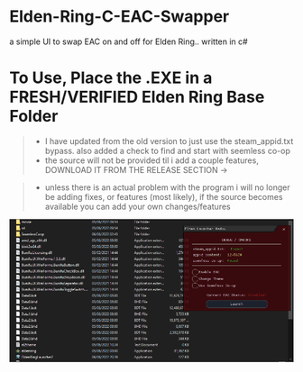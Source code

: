 # Elden-Ring-C-EAC-Swapper
a simple UI to swap EAC on and off for Elden Ring.. written in c#

# To Use, Place the .EXE in a FRESH/VERIFIED Elden Ring Base Folder

> - I have updated from the old version to just use the steam_appid.txt bypass. also added a check to find and start with seemless co-op
> - the source will not be provided til i add a couple features, DOWNLOAD IT FROM THE RELEASE SECTION ->

> - unless there is an actual problem with the program i will no longer be adding fixes, or features (most likely), if the source becomes available you can add your own changes/features

![Screenshot](screenshot.PNG)
